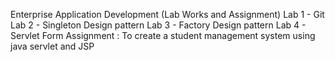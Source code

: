 
Enterprise Application Development (Lab Works and Assignment)
Lab 1 - Git
Lab 2 - Singleton Design pattern
Lab 3 - Factory Design pattern
Lab 4 - Servlet Form
Assignment : To create a student management system using java servlet and JSP
